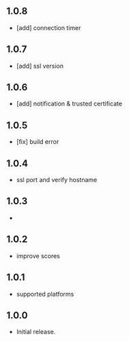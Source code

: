 ## 1.0.8
* [add] connection timer

## 1.0.7
* [add] ssl version

## 1.0.6
* [add] notification & trusted certificate

## 1.0.5
* [fix] build error

## 1.0.4
* ssl port and verify hostname

## 1.0.3

* 

## 1.0.2

* improve scores


## 1.0.1

* supported platforms

## 1.0.0

* Initial release.